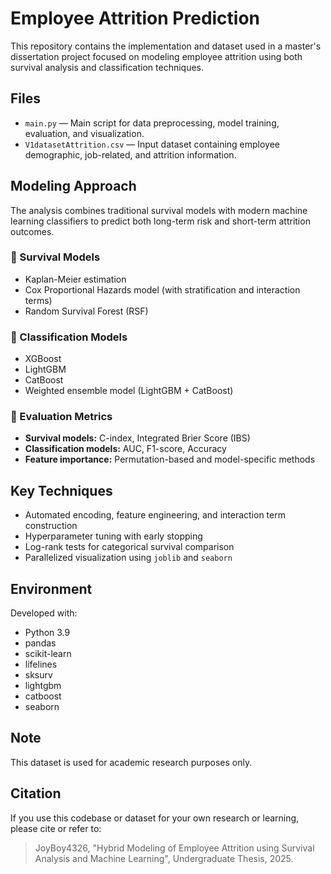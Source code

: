 # Employee Attrition Prediction

This repository contains the implementation and dataset used in a master's dissertation project focused on modeling employee attrition using both survival analysis and classification techniques.

## Files

- `main.py` — Main script for data preprocessing, model training, evaluation, and visualization.
- `V1datasetAttrition.csv` — Input dataset containing employee demographic, job-related, and attrition information.

## Modeling Approach

The analysis combines traditional survival models with modern machine learning classifiers to predict both long-term risk and short-term attrition outcomes.

### 🔹 Survival Models
- Kaplan-Meier estimation
- Cox Proportional Hazards model (with stratification and interaction terms)
- Random Survival Forest (RSF)

### 🔹 Classification Models
- XGBoost
- LightGBM
- CatBoost
- Weighted ensemble model (LightGBM + CatBoost)

### 🔹 Evaluation Metrics
- **Survival models:** C-index, Integrated Brier Score (IBS)
- **Classification models:** AUC, F1-score, Accuracy
- **Feature importance:** Permutation-based and model-specific methods

## Key Techniques

- Automated encoding, feature engineering, and interaction term construction
- Hyperparameter tuning with early stopping
- Log-rank tests for categorical survival comparison
- Parallelized visualization using `joblib` and `seaborn`

## Environment

Developed with:
- Python 3.9
- pandas
- scikit-learn
- lifelines
- sksurv
- lightgbm
- catboost
- seaborn

## Note

This dataset is used for academic research purposes only.

## Citation

If you use this codebase or dataset for your own research or learning, please cite or refer to:

> JoyBoy4326, "Hybrid Modeling of Employee Attrition using Survival Analysis and Machine Learning", Undergraduate Thesis, 2025.
